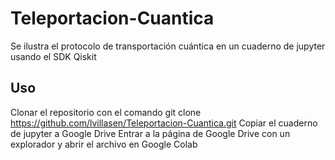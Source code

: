 # Teleportacion-Cuantica
Se ilustra el protocolo de transportación cuántica en un cuaderno de jupyter usando el SDK Qiskit

## Uso
 Clonar el repositorio con el comando git clone https://github.com/lvillasen/Teleportacion-Cuantica.git
 Copiar el cuaderno de jupyter a Google Drive
 Entrar a la página de Google Drive con un explorador y abrir el archivo en Google Colab
